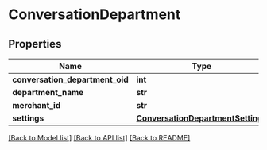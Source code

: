 # ConversationDepartment

## Properties
Name | Type | Description | Notes
------------ | ------------- | ------------- | -------------
**conversation_department_oid** | **int** |  | [optional] 
**department_name** | **str** |  | [optional] 
**merchant_id** | **str** |  | [optional] 
**settings** | [**ConversationDepartmentSettings**](ConversationDepartmentSettings.md) |  | [optional] 

[[Back to Model list]](../README.md#documentation-for-models) [[Back to API list]](../README.md#documentation-for-api-endpoints) [[Back to README]](../README.md)


